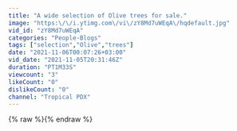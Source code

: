 ```yaml
---
title: "A wide selection of Olive trees for sale."
image: "https:\/\/i.ytimg.com\/vi\/zY8Md7uWEqA\/hqdefault.jpg"
vid_id: "zY8Md7uWEqA"
categories: "People-Blogs"
tags: ["selection","Olive","trees"]
date: "2021-11-06T00:07:26+03:00"
vid_date: "2021-11-05T20:31:46Z"
duration: "PT1M33S"
viewcount: "3"
likeCount: "0"
dislikeCount: "0"
channel: "Tropical PDX"
---
```

{% raw %}{% endraw %}
